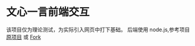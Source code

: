 # 文心一言前端交互
该项目仅为理论测试，为实际引入网页中打下基础。
后端使用 node.js,参考项目[原项目](https://github.com/zhuweiyou/yiyan-api) 或 [Fork](https://github.com/Gloridust/yiyan-api)